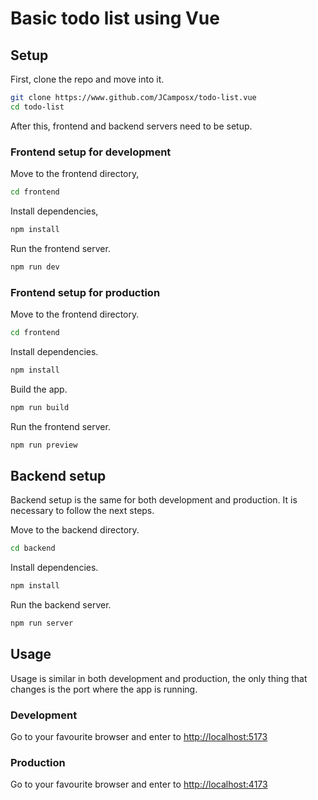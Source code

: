 # Basic todo list using Vue

## Setup

First, clone the repo and move into it.

```bash
git clone https://www.github.com/JCamposx/todo-list.vue
cd todo-list
```

After this, frontend and backend servers need to be setup.

### Frontend setup for development

Move to the frontend directory,

```bash
cd frontend
```

Install dependencies,

```bash
npm install
```

Run the frontend server.

```bash
npm run dev
```

### Frontend setup for production

Move to the frontend directory.

```bash
cd frontend
```

Install dependencies.

```bash
npm install
```

Build the app.

```bash
npm run build
```

Run the frontend server.

```bash
npm run preview
```

## Backend setup

Backend setup is the same for both development and production. It is necessary
to follow the next steps.

Move to the backend directory.

```bash
cd backend
```

Install dependencies.

```bash
npm install
```

Run the backend server.

```bash
npm run server
```

## Usage

Usage is similar in both development and production, the only thing that
changes is the port where the app is running.

### Development

Go to your favourite browser and enter to
[http://localhost:5173](http://localhost:5173)

### Production

Go to your favourite browser and enter to
[http://localhost:4173](http://localhost:4173)
